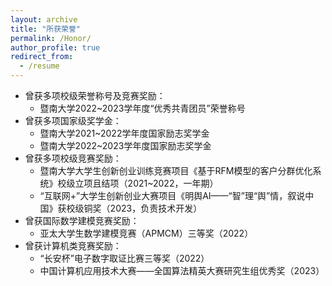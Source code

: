 ```yaml
---
layout: archive
title: "所获荣誉"
permalink: /Honor/
author_profile: true
redirect_from:
  - /resume
---
```


* 曾获多项校级荣誉称号及竞赛奖励：
  * 暨南大学2022~2023学年度“优秀共青团员”荣誉称号
* 曾获多项国家级奖学金：
  *  暨南大学2021~2022学年度国家励志奖学金
  *  暨南大学2022~2023学年度国家励志奖学金
* 曾获多项校级竞赛奖励：
  *  暨南大学大学生创新创业训练竞赛项目《基于RFM模型的客户分群优化系统》校级立项且结项（2021~2022，一年期）
  *  “互联网+”大学生创新创业大赛项目《明舆AI——“智”理“舆”情，叙说中国》获校级铜奖（2023，负责技术开发）
* 曾获国际数学建模竞赛奖励：
  *  亚太大学生数学建模竞赛（APMCM）三等奖（2022） 
* 曾获计算机类竞赛奖励：
  * “长安杯”电子数字取证比赛三等奖（2022）
  * 中国计算机应用技术大赛——全国算法精英大赛研究生组优秀奖（2023）  

